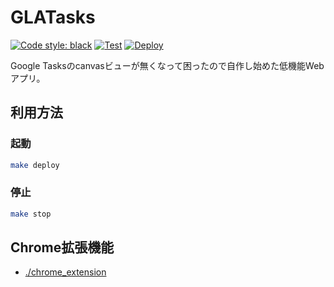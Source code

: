 # GLATasks

[![Code style: black](https://img.shields.io/badge/code%20style-black-000000.svg)](https://github.com/psf/black)
[![Test](https://github.com/ak110/GLATasks2/actions/workflows/test.yml/badge.svg)](https://github.com/ak110/GLATasks2/actions/workflows/test.yml)
[![Deploy](https://github.com/ak110/GLATasks2/actions/workflows/deploy.yml/badge.svg)](https://github.com/ak110/GLATasks2/actions/workflows/deploy.yml)

Google Tasksのcanvasビューが無くなって困ったので自作し始めた低機能Webアプリ。

## 利用方法

### 起動

```bash
make deploy
```

### 停止

```bash
make stop
```

## Chrome拡張機能

- [./chrome_extension](./chrome_extension)
